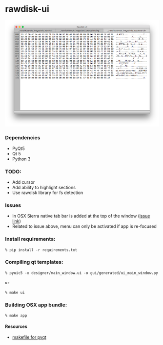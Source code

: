 # rawdisk-ui

![Main Window](/docs/screens/screen03.png?raw=true "Main Window")

### Dependencies

* PyQt5
* Qt 5
* Python 3

### TODO:

* Add cursor
* Add ability to highlight sections
* Use rawdisk library for fs detection

### Issues

* In OSX Sierra native tab bar is added at the top of the window ([issue link](https://bugreports.qt.io/browse/QTBUG-61707))
* Related to issue above, menu can only be activated if app is re-focused 

### Install requirements:

    % pip install -r requirements.txt

### Compiling qt templates:

    % pyuic5 -x designer/main_window.ui -o gui/generated/ui_main_window.py

    or

    % make ui

### Building OSX app bundle:
    
    % make app

#### Resources

* [makefile for pyqt](https://mplicka.cz/en/blog/compiling-ui-and-resource-files-with-pyqt)
